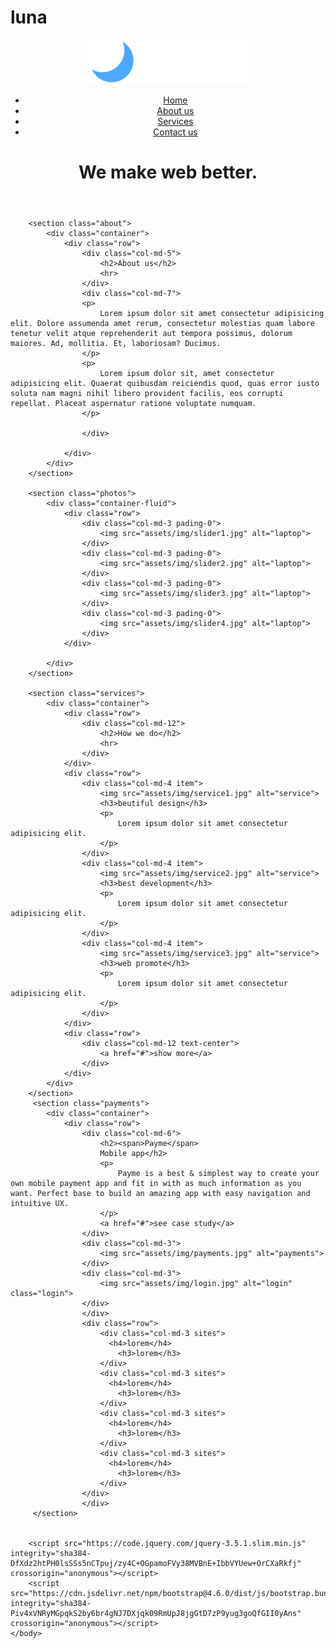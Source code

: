 # luna
<!DOCTYPE html>
<html lang="en">
	<head>
		<meta charset="UTF-8">
		<meta name="viewport" content="width=device-width, initial-scale=1.0">
		<title>Luna</title>
		<link rel="stylesheet" href="assets/css/style.css">
		<link rel="stylesheet" href="https://cdn.jsdelivr.net/npm/bootstrap@4.6.0/dist/css/bootstrap.min.css" integrity="sha384-B0vP5xmATw1+K9KRQjQERJvTumQW0nPEzvF6L/Z6nronJ3oUOFUFpCjEUQouq2+l" crossorigin="anonymous">
	</head>
	<body>
		<header>
			<div class="container">
				<div class="row">
					<div class="col-md-4">
						<div class="logo">
							<img src="assets/img/logo.png" alt="">							
						</div>
					</div>
					<div class="col-md-8">
						<nav>
							<ul>
								<li><a href="#">Home</a>
								</li>
								<li><a href="#">About us</a>
								</li>
								<li><a href="#">Services</a>
								</li>
								<li><a href="#">Contact us</a>
								</li>
							</ul>
						</nav>
					</div>
				</div>
				<div class="col-md-12">
					<h1> We make <span>web</span> better.</h1>
				</div>
			</div>
		</header>

		<section class="about">
			<div class="container">
				<div class="row">
					<div class="col-md-5">
						<h2>About us</h2>
						<hr>
					</div>
	            	<div class="col-md-7">
	            	<p>
	            		Lorem ipsum dolor sit amet consectetur adipisicing elit. Dolore assumenda amet rerum, consectetur molestias quam labore tenetur velit atque reprehenderit aut tempora possimus, dolorum maiores. Ad, mollitia. Et, laboriosam? Ducimus.
	            	</p>
	            	<p>
	            		Lorem ipsum dolor sit, amet consectetur adipisicing elit. Quaerat quibusdam reiciendis quod, quas error iusto soluta nam magni nihil libero provident facilis, eos corrupti repellat. Placeat aspernatur ratione voluptate numquam.
	            	</p>

	            	</div>

				</div>
			</div>
		</section>

		<section class="photos">
			<div class="container-fluid">
				<div class="row">
					<div class="col-md-3 pading-0">
						<img src="assets/img/slider1.jpg" alt="laptop">
					</div>
					<div class="col-md-3 pading-0">
						<img src="assets/img/slider2.jpg" alt="laptop">
					</div>
					<div class="col-md-3 pading-0">
						<img src="assets/img/slider3.jpg" alt="laptop">
					</div>
					<div class="col-md-3 pading-0">
						<img src="assets/img/slider4.jpg" alt="laptop">
					</div>
				</div>

			</div>
		</section>

		<section class="services">
			<div class="container">
				<div class="row">
					<div class="col-md-12">
						<h2>How we do</h2>
						<hr>
					</div>
				</div>
				<div class="row">
					<div class="col-md-4 item">
						<img src="assets/img/service1.jpg" alt="service">
						<h3>beutiful design</h3>
						<p>
							Lorem ipsum dolor sit amet consectetur adipisicing elit.
						</p>
					</div>
					<div class="col-md-4 item">
						<img src="assets/img/service2.jpg" alt="service">
						<h3>best development</h3>
						<p>
							Lorem ipsum dolor sit amet consectetur adipisicing elit.
						</p>
					</div>
					<div class="col-md-4 item">
						<img src="assets/img/service3.jpg" alt="service">
						<h3>web promote</h3>
						<p>
							Lorem ipsum dolor sit amet consectetur adipisicing elit.
						</p>
					</div>
				</div>
				<div class="row">
					<div class="col-md-12 text-center">
						<a href="#">show more</a>
					</div>
				</div>
			</div>
		</section>
		 <section class="payments">
		 	<div class="container">
		 		<div class="row">
		 			<div class="col-md-6">
		 				<h2><span>Payme</span>
		 				Mobile app</h2>
		 				<p>
		 					Payme is a best & simplest way to create your own mobile payment app and fit in with as much information as you want. Perfect base to build an amazing app with easy navigation and intuitive UX.
		 				</p>
		 				<a href="#">see case study</a>
		 			</div>
		 			<div class="col-md-3">
		 				<img src="assets/img/payments.jpg" alt="payments">
		 			</div>
		 			<div class="col-md-3">
		 				<img src="assets/img/login.jpg" alt="login" class="login">
		 			</div>
				 	</div>	
				 	<div class="row">
				 		<div class="col-md-3 sites">
                          <h4>lorem</h4>                                                    
				 			<h3>lorem</h3>
				 		</div>
				 		<div class="col-md-3 sites">
                          <h4>lorem</h4>                          
				 			<h3>lorem</h3>
				 		</div>
				 		<div class="col-md-3 sites">
                          <h4>lorem</h4> 
				 			<h3>lorem</h3>
				 		</div>
				 		<div class="col-md-3 sites">
                          <h4>lorem</h4> 
				 			<h3>lorem</h3>
				 		</div>
				 	</div>
				 	</div>	
		 </section>


		<script src="https://code.jquery.com/jquery-3.5.1.slim.min.js" integrity="sha384-DfXdz2htPH0lsSSs5nCTpuj/zy4C+OGpamoFVy38MVBnE+IbbVYUew+OrCXaRkfj" crossorigin="anonymous"></script>
		<script src="https://cdn.jsdelivr.net/npm/bootstrap@4.6.0/dist/js/bootstrap.bundle.min.js" integrity="sha384-Piv4xVNRyMGpqkS2by6br4gNJ7DXjqk09RmUpJ8jgGtD7zP9yug3goQfGII0yAns" crossorigin="anonymous"></script>
	</body>
</html>
